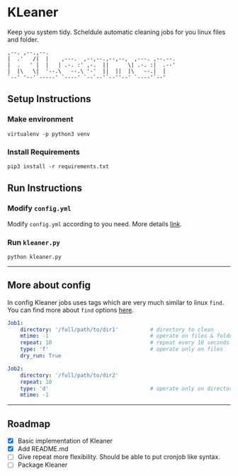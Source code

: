 # KLeaner
Keep you system tidy. Scheldule automatic cleaning jobs for you linux files and folder.

```
,--. ,--.,--.
|  .'   /|  |    ,---.  ,--,--.,--,--,  ,---. ,--.--.
|  .   ' |  |   | .-. :' ,-.  ||      \| .-. :|  .--'
|  |\   \|  '--.\   --.\ '-'  ||  ||  |\   --.|  |
`--' '--'`-----' `----' `--`--'`--''--' `----'`--'
```

## Setup Instructions

### Make environment
```shell
virtualenv -p python3 venv
```

### Install Requirements
```shell
pip3 install -r requirements.txt
```

## Run Instructions

### Modify `config.yml`

Modify `config.yml` according to you need. More details [link](README.md#more-about-config).

### Run `kleaner.py`

```shell
python kleaner.py
```

---

## More about config

In config Kleaner jobs uses tags which are very much similar to linux `find`. You can find more about `find` options [here](https://linux.die.net/man/1/find).

```yaml
Job1:
    directory: '/full/path/to/dir1'          # directory to clean
    mtime: -1                                # operate on files & folders modified at most 1 hours ago
    repeat: 10                               # repeat every 10 seconds
    type: 'f'                                # operate only on files
    dry_run: True

Job2:
    directory: '/full/path/to/dir2'
    repeat: 10
    type: 'd'                                # operate only on directories
    mtime: -1
```

---

## Roadmap

- [x] Basic implementation of Kleaner
- [x] Add README.md
- [ ] Give repeat more flexibility. Should be able to put cronjob like syntax.
- [ ] Package Kleaner
